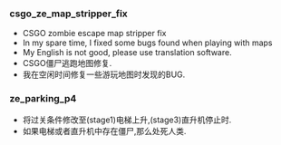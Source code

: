 ### csgo_ze_map_stripper_fix
* CSGO zombie escape map stripper fix
* In my spare time, I fixed some bugs found when playing with maps
* My English is not good, please use translation software.
* CSGO僵尸逃跑地图修复.
* 我在空闲时间修复一些游玩地图时发现的BUG.

### ze_parking_p4
* 将过关条件修改至(stage1)电梯上升,(stage3)直升机停止时.
* 如果电梯或者直升机中存在僵尸,那么处死人类.
